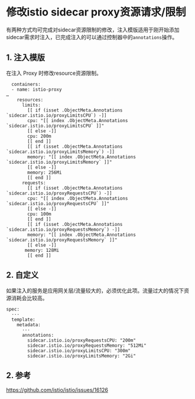 # 修改istio sidecar proxy资源请求/限制

有两种方式均可完成对sidecar资源限制的修改，注入模版适用于刚开始添加sidecar需求时注入，已完成注入的可以通过控制器中的`annotations`操作。

## 1. 注入模版

在注入 Proxy 时修改resource资源限制。

```
  containers:
  - name: istio-proxy
…
    resources:
      limits:
        [[ if (isset .ObjectMeta.Annotations `sidecar.istio.io/proxyLimitsCPU`) -]]
        cpu: "[[ index .ObjectMeta.Annotations `sidecar.istio.io/proxyLimitsCPU` ]]"
        [[ else -]]
        cpu: 200m
        [[ end ]]
        [[ if (isset .ObjectMeta.Annotations `sidecar.istio.io/proxyLimitsMemory`) -]]
        memory: "[[ index .ObjectMeta.Annotations `sidecar.istio.io/proxyLimitsMemory` ]]"
        [[ else -]]
        memory: 256Mi
        [[ end ]]
      requests:
        [[ if (isset .ObjectMeta.Annotations `sidecar.istio.io/proxyRequestsCPU`) -]]
        cpu: "[[ index .ObjectMeta.Annotations `sidecar.istio.io/proxyRequestsCPU` ]]"
        [[ else -]]
        cpu: 100m
        [[ end ]]
        [[ if (isset .ObjectMeta.Annotations `sidecar.istio.io/proxyRequestsMemory`) -]]
        memory: "[[ index .ObjectMeta.Annotations `sidecar.istio.io/proxyRequestsMemory` ]]"
        [[ else -]]
       memory: 128Mi
        [[ end ]]
```

## 2. 自定义

如果注入的服务是应用网关层/流量较大的，必须优化此项。流量过大的情况下资源消耗会比较高。

```
spec:
  ···
  template:
    metadata:
      ···
      annotations:
        sidecar.istio.io/proxyRequestsCPU: "200m"
        sidecar.istio.io/proxyRequestsMemory: "512Mi"
        sidecar.istio.io/proxyLimitsCPU: "300m"
        sidecar.istio.io/proxyLimitsMemory: "2Gi"
```



## 2. 参考

https://github.com/istio/istio/issues/16126
